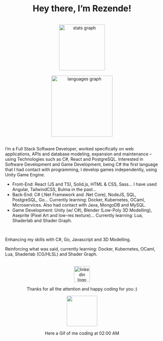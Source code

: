 <h1 align="center">Hey there, I’m Rezende!</h1>

<br>

<div align="center">
  <img align="center" src="https://github-readme-stats-sigma-five.vercel.app/api?hide_title=false&hide_rank=false&show_icons=true&include_all_commits=true&count_private=true&disable_animations=false&theme=dracula&locale=en&hide_border=false&username=vrezendedev" height="150" alt="stats graph"  />
</div>

<br>

<div align="center">
  <img src="https://github-readme-stats.vercel.app/api/top-langs?locale=en&hide_title=false&layout=compact&card_width=320&langs_count=10&theme=dracula&hide_border=false&username=vrezendedev&hide=ShaderLab" height="200" alt="languages graph"  />
</div>

<br>

<p align="left">I’m a Full Stack Software Developer, worked specifically on web applications, APIs and database modeling, expansion and maintenance – using Technologies such as C#, React and PostgreSQL. Interested in Software Development and Game Development, being C# the first language that I had contact with programming, I develop games independently, using Unity Game Engine.</p>

<ul> 
  <li>Front-End: React (JS and TS), Solid.js, HTML & CSS, Sass... I have used Angular, TailwindCSS, Bulma in the past...</li>
  <li>Back-End: C# (.Net Framework and .Net Core), NodeJS, SQL, PostgreSQL, Go... Currently learning: Docker, Kubernetes, OCaml, Microservices. Also had contact with Java, MongoDB and MySQL.</li>
  <li>Game Development: Unity (w/ C#), Blender (Low-Poly 3D Modelling), Aseprite (Pixel Art and low-res texture)... Currently learning: Lua, Shaderlab and Shader Graph.</li>
</ul>

<br>

<p>Enhancing my skills with C#, Go, Javascript and 3D Modelling.</p>
<p>Reinforcing what was said, currently learning: Docker, Kubernetes, OCaml, Lua, Shaderlab (CG/HLSL) and Shader Graph.</p>

<br>

<div align="center">
  <a href="https://www.linkedin.com/in/vinicius-inacio-rezende/" target="_blank">
    <img src="https://raw.githubusercontent.com/maurodesouza/profile-readme-generator/master/src/assets/icons/social/linkedin/default.svg" width="52" height="52" alt="linkedin logo"  />
  </a>
</div>

<p align="center">Thanks for all the attention and happy coding for you :)</p>

<div align="center">
  <img height="100" src="https://c.tenor.com/AGgVj_aylZUAAAAd/coraline-dad.gif"/>
  <p> Here a Gif of me coding at 02:00 AM </p>
</div>
